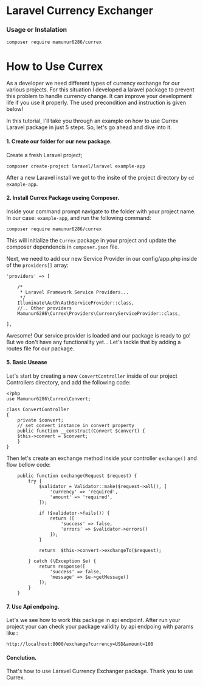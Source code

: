 # Laravel Currency Exchanger 

### Usage or Instalation 
```
composer require mamunur6286/currex
```

# How to Use Currex
As a developer we need different types of currency exchange for our various projects. For this situation I developed a laravel package to prevent this problem to handle currency change. It can improve your development life if you use it properly. The used precondition and instruction is given below!

In this tutorial, I'll take you through an example on how to use Currex Laravel package in just 5 steps. So, let's go ahead and dive into it.

#### 1. Create our folder for our new package.

Create a fresh Laravel project;

```
composer create-project laravel/laravel example-app
```

After a new Laravel install we got to the insite of the project directory by ` cd example-app `.

#### 2. Install Currex Package useing Composer.

Inside your command prompt navigate to the folder with your project name. In our case: `example-app`, and run the following command:

```
composer require mamunur6286/currex
```

This will initialize the `Currex` package in your project and update the composer dependencis in `composer.json` file.

Next, we need to add our new Service Provider in our config/app.php inside of the `providers[]` array:

```
'providers' => [

    /*
     * Laravel Framework Service Providers...
     */
    Illuminate\Auth\AuthServiceProvider::class,
    //.. Other providers
    Mamunur6286\Currex\Providers\CurrenryServiceProvider::class,

],
```

Awesome! Our service provider is loaded and our package is ready to go! But we don't have any functionality yet... Let's tackle that by adding a routes file for our package.

#### 5. Basic Usease

Let's start by creating a new `ConvertController` inside of our project Controllers directory, and add the following code:

```
<?php
use Mamunur6286\Currex\Convert;

class ConvertController
{
    private $convert;
    // set convert instance in convert property
    public function __construct(Convert $convert) {
	$this->convert = $convert;
    }
}

```

Then let's create an exchange method inside your controller `exchange()` and flow bellow code:

```
    public function exchange(Request $request) {
        try {
            $validator = Validator::make($request->all(), [
                'currency' => 'required',
                'amount' => 'required',
            ]);
        
            if ($validator->fails()) {
                return ([
                    'success' => false,
                    'errors' => $validator->errors()
                ]);
            }

            return  $this->convert->exchangeTo($request);

        } catch (\Exception $e) {
            return response([
                'success' => false,
                'message' => $e->getMessage()
            ]);
        }
    }
```

#### 7. Use Api endpoing. 
Let's we see how to work this package in api endpoint. After run your project your can check your package validity by api endpoing with params like :

```
http://localhost:8000/exchange?currency=USD&amount=100

```


#### Conclution. 
That's how to use Laravel Currency Exchanger package. Thank you to use Currex. 

